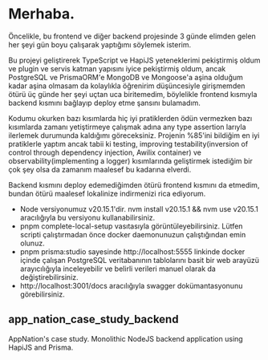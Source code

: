# Merhaba.

Öncelikle, bu frontend ve diğer backend projesinde 3 günde elimden gelen her şeyi gün boyu çalışarak yaptığımı söylemek isterim.

Bu projeyi geliştirerek TypeScript ve HapiJS yeteneklerimi pekiştirmiş oldum ve plugin ve servis katman yapısını iyice pekiştirmiş oldum, ancak PostgreSQL ve PrismaORM'e MongoDB ve Mongoose'a aşina olduğum kadar aşina olmasam da kolaylıkla öğrenirim düşüncesiyle girişmemden ötürü üç günde her şeyi uçtan uca biritemedim, böylelikle frontend kısmıyla backend kısmını bağlayıp deploy etme şansını bulamadım.

Kodumu okurken bazı kısımlarda hiç iyi pratiklerden ödün vermezken bazı kısımlarda zamanı yetiştirmeye çalışmak adına any type assertion larıyla ilerlemek durumunda kaldığımı göreceksiniz.
Projenin %85'ini bildiğim en iyi pratiklerle yaptım ancak tabii ki testing, improving testability(inversion of control through dependency injection, Awilix container) ve observability(implementing a logger) kısımlarında geliştirmek istediğim bir çok şey olsa da zamanım maalesef bu kadarına elverdi.

Backend kısmını deploy edemediğimden ötürü frontend kısmını da etmedim, bundan ötürü maalesef lokalinize indirmenizi rica ediyorum.

- Node versiyonumuz v20.15.1'dir. nvm install v20.15.1 && nvm use v20.15.1 aracılığıyla bu versiyonu kullanabilirsiniz.
- pnpm complete-local-setup vasıtasıyla görüntüleyebilirsiniz. Lütfen scripti çalıştırmadan önce docker daemonunuzun çalıştığından emin olunuz.
- pnpm prisma:studio sayesinde http://localhost:5555 linkinde docker içinde çalışan PostgreSQL veritabanının tablolarını basit bir web arayüzü arayıcılığıyla inceleyebilir ve belirli verileri manuel olarak da değiştirebilirsiniz.
- http://localhost:3001/docs aracılığıyla swagger dokümantasyonunu görebilirsiniz.

## app_nation_case_study_backend

AppNation's case study. Monolithic NodeJS backend application using HapiJS and Prisma.
